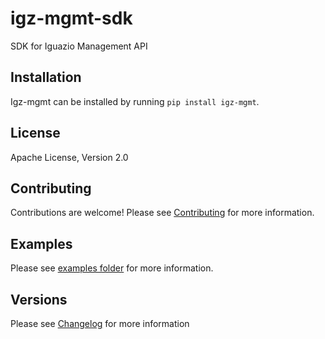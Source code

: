 # igz-mgmt-sdk

SDK for Iguazio Management API

## Installation

Igz-mgmt can be installed by running `pip install igz-mgmt`.

## License
Apache License, Version 2.0 

## Contributing

Contributions are welcome! Please see [Contributing](CONTRIBUTING.md) for more information.

## Examples

Please see [examples folder](examples) for more information.

## Versions

Please see [Changelog](CHANGELOG.rst) for more information
